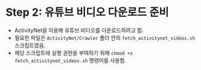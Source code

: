 # Step 2: 유튜브 비디오 다운로드 준비

- ActivityNet을 이용해 유튜브 비디오를 다운로드하려고 함.
- 필요한 파일은 `ActivityNet/Crawler` 폴더 안의 `fetch_activitynet_videos.sh` 스크립트였음.
- 해당 스크립트에 실행 권한을 부여하기 위해 `chmod +x fetch_activitynet_videos.sh` 명령어를 사용함.
